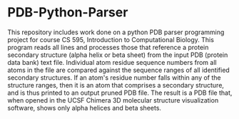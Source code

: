 # PDB-Python-Parser
This repository includes work done on a python PDB parser programming project for course CS 595, Introduction to Computational Biology. 
This program reads all lines and processes those that reference a protein secondary structure (alpha helix or beta sheet) from the input PDB (protein data bank) text file. 
Individual atom residue sequence numbers from all atoms in the file are compared against the sequence ranges of all identified secondary structures. 
If an atom's residue number falls within any of the structure ranges, then it is an atom that comprises a secondary structure, and is thus printed to an output pruned PDB file.
The result is a PDB file that, when opened in the UCSF Chimera 3D molecular structure visualization software, shows only alpha helices and beta sheets.
